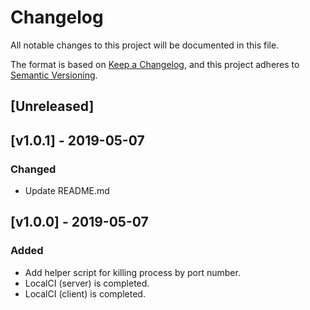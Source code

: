 # Changelog
All notable changes to this project will be documented in this file.

The format is based on [Keep a Changelog](https://keepachangelog.com/en/1.0.0/),
and this project adheres to [Semantic Versioning](https://semver.org/spec/v2.0.0.html).

## [Unreleased]

## [v1.0.1] - 2019-05-07
### Changed
- Update README.md

## [v1.0.0] - 2019-05-07
### Added
- Add helper script for killing process by port number.
- LocalCI (server) is completed.
- LocalCI (client) is completed.
